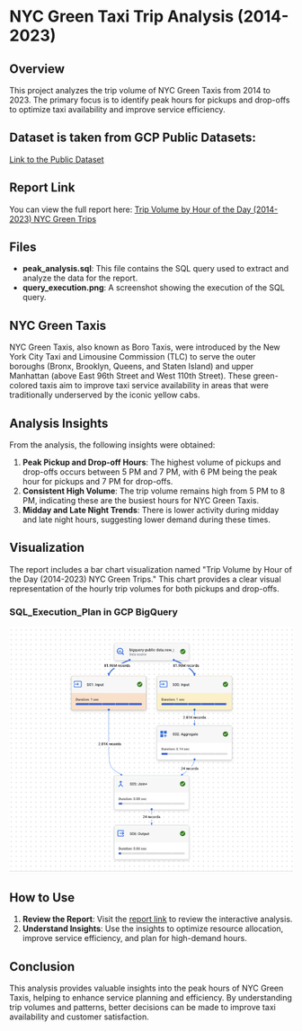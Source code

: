 # NYC Green Taxi Trip Analysis (2014-2023)

## Overview
This project analyzes the trip volume of NYC Green Taxis from 2014 to 2023. The primary focus is to identify peak hours for pickups and drop-offs to optimize taxi availability and improve service efficiency.

## Dataset is taken from GCP Public Datasets:
[Link to the Public Dataset](https://console.cloud.google.com/marketplace/product/city-of-new-york/nyc-tlc-trips)

## Report Link
You can view the full report here: [Trip Volume by Hour of the Day (2014-2023) NYC Green Trips](https://lookerstudio.google.com/s/nuM3FsHUwg4)

## Files
- **peak_analysis.sql**: This file contains the SQL query used to extract and analyze the data for the report.
- **query_execution.png**: A screenshot showing the execution of the SQL query.

## NYC Green Taxis
NYC Green Taxis, also known as Boro Taxis, were introduced by the New York City Taxi and Limousine Commission (TLC) to serve the outer boroughs (Bronx, Brooklyn, Queens, and Staten Island) and upper Manhattan (above East 96th Street and West 110th Street). These green-colored taxis aim to improve taxi service availability in areas that were traditionally underserved by the iconic yellow cabs.

## Analysis Insights
From the analysis, the following insights were obtained:

1. **Peak Pickup and Drop-off Hours**: The highest volume of pickups and drop-offs occurs between 5 PM and 7 PM, with 6 PM being the peak hour for pickups and 7 PM for drop-offs.
2. **Consistent High Volume**: The trip volume remains high from 5 PM to 8 PM, indicating these are the busiest hours for NYC Green Taxis.
3. **Midday and Late Night Trends**: There is lower activity during midday and late night hours, suggesting lower demand during these times.

## Visualization
The report includes a bar chart visualization named "Trip Volume by Hour of the Day (2014-2023) NYC Green Trips." This chart provides a clear visual representation of the hourly trip volumes for both pickups and drop-offs.

### SQL_Execution_Plan in GCP BigQuery
![SQL_Execution](Query_Execution_Plan.png)

## How to Use
1. **Review the Report**: Visit the [report link](https://lookerstudio.google.com/s/nuM3FsHUwg4) to review the interactive analysis.
2. **Understand Insights**: Use the insights to optimize resource allocation, improve service efficiency, and plan for high-demand hours.

## Conclusion
This analysis provides valuable insights into the peak hours of NYC Green Taxis, helping to enhance service planning and efficiency. By understanding trip volumes and patterns, better decisions can be made to improve taxi availability and customer satisfaction.
